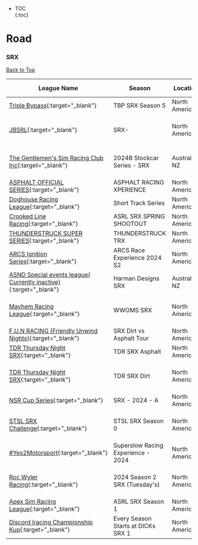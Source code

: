 * TOC  
{:toc}

# Road

### SRX

[Back to Top](#)  

| League Name | Season | Location | Drivers | SoF | Setup | Upcoming Race | New York | London | Sydney |
|----------------------------------------------------------------------------------------------------------------------------------------------|-----------------------------------|-------------|-------|----|-----|---------------------------|-----------------------|-----------------------|------------------------|
|[Triple Bypass](https://members.iracing.com/membersite/member/LeagueView.do?league=9479){:target="_blank"} |TBP SRX Season 5 |North America |35 |2032 | | | | | |
|[JBSRL](https://members.iracing.com/membersite/member/LeagueView.do?league=7210){:target="_blank"} |SRX\- |North America |34 |1837 |Both |Slinger Speedway |Thu, May 30 08:30PM EDT |Fri, May 31 01:30AM BST |Fri, May 31 10:30AM AEST |
|[The Gentlemen's Sim Racing Club Inc](https://members.iracing.com/membersite/member/LeagueView.do?league=3143){:target="_blank"} |2024B Stockcar Series \- SRX |Australia-NZ |34 |1592 |Both |Chicago Street Course |Fri, May 31 04:20AM EDT |Fri, May 31 09:20AM BST |Fri, May 31 06:20PM AEST |
|[ASPHALT OFFICIAL SERIES](https://members.iracing.com/membersite/member/LeagueView.do?league=9747){:target="_blank"} |ASPHALT RACING XPERIENCE |North America |27 |2640 | | | | | |
|[Doghouse Racing League](https://members.iracing.com/membersite/member/LeagueView.do?league=7031){:target="_blank"} |Short Track Series |North America |24 |1806 |Both | | | | |
|[Crooked Line Racing](https://members.iracing.com/membersite/member/LeagueView.do?league=3761){:target="_blank"} |ASRL SRX SPRING SHOOTOUT |North America |23 |2379 |Both | | | | |
|[THUNDERSTRUCK SUPER SERIES](https://members.iracing.com/membersite/member/LeagueView.do?league=5378){:target="_blank"} |THUNDERSTRUCK TRX |North America |22 |2272 | | | | | |
|[ARCS Ignition Series](https://members.iracing.com/membersite/member/LeagueView.do?league=8363){:target="_blank"} |ARCS Race Experience 2024 S2 |North America |21 |2018 | | | | | |
|[ASND Special events league\( Currently inactive\)](https://members.iracing.com/membersite/member/LeagueView.do?league=6456){:target="_blank"} |Harman Designs SRX |Australia-NZ |21 |1347 | | | | | |
|[Mayhem Racing League](https://members.iracing.com/membersite/member/LeagueView.do?league=5425){:target="_blank"} |WWOMS SRX |North America |20 |1728 |Both |Lanier National Speedway |Sun, May 26 08:00PM EDT |Mon, May 27 01:00AM BST |Mon, May 27 10:00AM AEST |
|[F\.U\.N RACING \(Friendly Unwind Nights\)](https://members.iracing.com/membersite/member/LeagueView.do?league=6892){:target="_blank"} |SRX Dirt vs Asphalt Tour |North America |19 |1355 |Fixed | | | | |
|[TDR Thursday Night SRX](https://members.iracing.com/membersite/member/LeagueView.do?league=8833){:target="_blank"} |TDR SRX Asphalt |North America |19 |1958 | | | | | |
|[TDR Thursday Night SRX](https://members.iracing.com/membersite/member/LeagueView.do?league=8833){:target="_blank"} |TDR SRX Dirt |North America |15 |2018 | |Eldora Speedway |Thu, May 30 07:30PM EDT |Fri, May 31 12:30AM BST |Fri, May 31 09:30AM AEST |
|[NSR Cup Series](https://members.iracing.com/membersite/member/LeagueView.do?league=5275){:target="_blank"} |SRX \- 2024 \- A |North America |14 |2465 |Open | | | | |
|[STSL SRX Challenge](https://members.iracing.com/membersite/member/LeagueView.do?league=10816){:target="_blank"} |STSL SRX Season 0 |North America |13 |2228 |Fixed |Martinsville Speedway |Mon, May 27 08:30PM EDT |Tue, May 28 01:30AM BST |Tue, May 28 10:30AM AEST |
|[\#Yes2Motorsport](https://members.iracing.com/membersite/member/LeagueView.do?league=5789){:target="_blank"} |Superslow Racing Experience \- 2024 |North America |13 |1615 |Fixed | | | | |
|[Roc Wyler Racing](https://members.iracing.com/membersite/member/LeagueView.do?league=1546){:target="_blank"} |2024 Season 2 SRX \(Tuesday's\) |North America |12 |923 |Fixed |The Dirt Track at Charlotte |Tue, May 28 07:00PM EDT |Wed, May 29 12:00AM BST |Wed, May 29 09:00AM AEST |
|[Apex Sim Racing League](https://members.iracing.com/membersite/member/LeagueView.do?league=9523){:target="_blank"} |ASRL SRX Season 1 |North America |10 |1830 | | | | | |
|[Discord Iracing Championship Kup](https://members.iracing.com/membersite/member/LeagueView.do?league=10797){:target="_blank"} |Every Season Starts at DICKs SRX 1 |North America |10 |4467 | | | | | |

